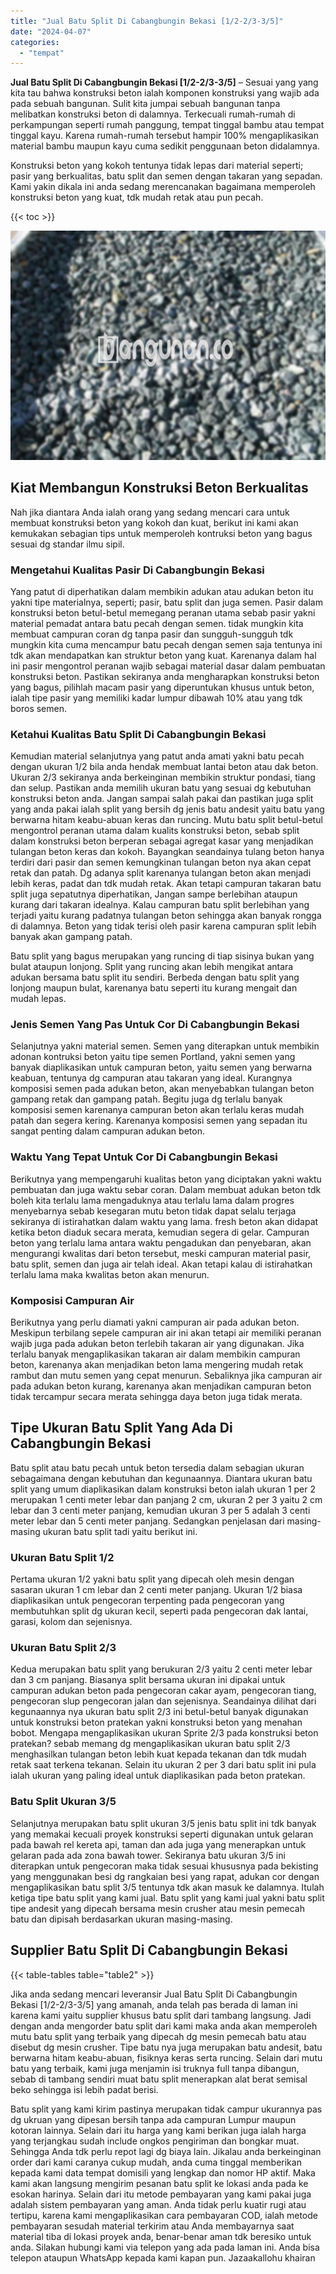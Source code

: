 ```yaml
---
title: "Jual Batu Split Di Cabangbungin Bekasi [1/2-2/3-3/5]"
date: "2024-04-07"
categories: 
  - "tempat"
---
```


**Jual Batu Split Di Cabangbungin Bekasi \[1/2-2/3-3/5\]** – Sesuai yang yang kita tau bahwa konstruksi beton ialah komponen konstruksi yang wajib ada pada sebuah bangunan. Sulit kita jumpai sebuah bangunan tanpa melibatkan konstruksi beton di dalamnya. Terkecuali rumah-rumah di perkampungan seperti rumah panggung, tempat tinggal bambu atau tempat tinggal kayu. Karena rumah-rumah tersebut hampir 100% mengaplikasikan material bambu maupun kayu cuma sedikit penggunaan beton didalamnya.

Konstruksi beton yang kokoh tentunya tidak lepas dari material seperti; pasir yang berkualitas, batu split dan semen dengan takaran yang sepadan. Kami yakin dikala ini anda sedang merencanakan bagaimana memperoleh konstruksi beton yang kuat, tdk mudah retak atau pun pecah.

{{< toc >}}

![Jual Batu Split Di Cabangbungin Bekasi [1/2-2/3-3/5]](/images/jual-batu-split-12.png)

## Kiat Membangun Konstruksi Beton Berkualitas

Nah jika diantara Anda ialah orang yang sedang mencari cara untuk membuat konstruksi beton yang kokoh dan kuat, berikut ini kami akan kemukakan sebagian tips untuk memperoleh kontruksi beton yang bagus sesuai dg standar ilmu sipil.

### Mengetahui Kualitas Pasir Di Cabangbungin Bekasi

Yang patut di diperhatikan dalam membikin adukan atau adukan beton itu yakni tipe materialnya, seperti; pasir, batu split dan juga semen. Pasir dalam konstruksi beton betul-betul memegang peranan utama sebab pasir yakni material pemadat antara batu pecah dengan semen. tidak mungkin kita membuat campuran coran dg tanpa pasir dan sungguh-sungguh tdk mungkin kita cuma mencampur batu pecah dengan semen saja tentunya ini tdk akan mendapatkan kan struktur beton yang kuat. Karenanya dalam hal ini pasir mengontrol peranan wajib sebagai material dasar dalam pembuatan konstruksi beton. Pastikan sekiranya anda mengharapkan konstruksi beton yang bagus, pilihlah macam pasir yang diperuntukan khusus untuk beton, ialah tipe pasir yang memiliki kadar lumpur dibawah 10% atau yang tdk boros semen.

### Ketahui Kualitas Batu Split Di Cabangbungin Bekasi

Kemudian material selanjutnya yang patut anda amati yakni batu pecah dengan ukuran 1/2 bila anda hendak membuat lantai beton atau dak beton. Ukuran 2/3 sekiranya anda berkeinginan membikin struktur pondasi, tiang dan selup. Pastikan anda memilih ukuran batu yang sesuai dg kebutuhan konstruksi beton anda. Jangan sampai salah pakai dan pastikan juga split yang anda pakai ialah split yang bersih dg jenis batu andesit yaitu batu yang berwarna hitam keabu-abuan keras dan runcing. Mutu batu split betul-betul mengontrol peranan utama dalam kualits konstruksi beton, sebab split dalam konstruksi beton berperan sebagai agregat kasar yang menjadikan tulangan beton keras dan kokoh. Bayangkan seandainya tulang beton hanya terdiri dari pasir dan semen kemungkinan tulangan beton nya akan cepat retak dan patah. Dg adanya split karenanya tulangan beton akan menjadi lebih keras, padat dan tdk mudah retak. Akan tetapi campuran takaran batu split juga sepatutnya diperhatikan, Jangan sampe berlebihan ataupun kurang dari takaran idealnya. Kalau campuran batu split berlebihan yang terjadi yaitu kurang padatnya tulangan beton sehingga akan banyak rongga di dalamnya. Beton yang tidak terisi oleh pasir karena campuran split lebih banyak akan gampang patah.

Batu split yang bagus merupakan yang runcing di tiap sisinya bukan yang bulat ataupun lonjong. Split yang runcing akan lebih mengikat antara adukan bersama batu split itu sendiri. Berbeda dengan batu split yang lonjong maupun bulat, karenanya batu seperti itu kurang mengait dan mudah lepas.

### Jenis Semen Yang Pas Untuk Cor Di Cabangbungin Bekasi

Selanjutnya yakni material semen. Semen yang diterapkan untuk membikin adonan kontruksi beton yaitu tipe semen Portland, yakni semen yang banyak diaplikasikan untuk campuran beton, yaitu semen yang berwarna keabuan, tentunya dg campuran atau takaran yang ideal. Kurangnya komposisi semen pada adukan beton, akan menyebabkan tulangan beton gampang retak dan gampang patah. Begitu juga dg terlalu banyak komposisi semen karenanya campuran beton akan terlalu keras mudah patah dan segera kering. Karenanya komposisi semen yang sepadan itu sangat penting dalam campuran adukan beton.

### Waktu Yang Tepat Untuk Cor Di Cabangbungin Bekasi

Berikutnya yang mempengaruhi kualitas beton yang diciptakan yakni waktu pembuatan dan juga waktu sebar coran. Dalam membuat adukan beton tdk boleh kita terlalu lama mengaduknya atau terlalu lama dalam progres menyebarnya sebab kesegaran mutu beton tidak dapat selalu terjaga sekiranya di istirahatkan dalam waktu yang lama. fresh beton akan didapat ketika beton diaduk secara merata, kemudian segera di gelar. Campuran beton yang terlalu lama antara waktu pengadukan dan penyebaran, akan mengurangi kwalitas dari beton tersebut, meski campuran material pasir, batu split, semen dan juga air telah ideal. Akan tetapi kalau di istirahatkan terlalu lama maka kwalitas beton akan menurun.

### Komposisi Campuran Air

Berikutnya yang perlu diamati yakni campuran air pada adukan beton. Meskipun terbilang sepele campuran air ini akan tetapi air memiliki peranan wajib juga pada adukan beton terlebih takaran air yang digunakan. Jika terlalu banyak mengaplikasikan takaran air dalam membikin campuran beton, karenanya akan menjadikan beton lama mengering mudah retak rambut dan mutu semen yang cepat menurun. Sebaliknya jika campuran air pada adukan beton kurang, karenanya akan menjadikan campuran beton tidak tercampur secara merata sehingga daya beton juga tidak merata.

## Tipe Ukuran Batu Split Yang Ada Di Cabangbungin Bekasi

Batu split atau batu pecah untuk beton tersedia dalam sebagian ukuran sebagaimana dengan kebutuhan dan kegunaannya. Diantara ukuran batu split yang umum diaplikasikan dalam konstruksi beton ialah ukuran 1 per 2 merupakan 1 centi meter lebar dan panjang 2 cm, ukuran 2 per 3 yaitu 2 cm lebar dan 3 centi meter panjang, kemudian ukuran 3 per 5 adalah 3 centi meter lebar dan 5 centi meter panjang. Sedangkan penjelasan dari masing-masing ukuran batu split tadi yaitu berikut ini.

### Ukuran Batu Split 1/2

Pertama ukuran 1/2 yakni batu split yang dipecah oleh mesin dengan sasaran ukuran 1 cm lebar dan 2 centi meter panjang. Ukuran 1/2 biasa diaplikasikan untuk pengecoran terpenting pada pengecoran yang membutuhkan split dg ukuran kecil, seperti pada pengecoran dak lantai, garasi, kolom dan sejenisnya.

### Ukuran Batu Split 2/3

Kedua merupakan batu split yang berukuran 2/3 yaitu 2 centi meter lebar dan 3 cm panjang. Biasanya split bersama ukuran ini dipakai untuk campuran adukan beton pada pengecoran cakar ayam, pengecoran tiang, pengecoran slup pengecoran jalan dan sejenisnya. Seandainya dilihat dari kegunaannya nya ukuran batu split 2/3 ini betul-betul banyak digunakan untuk konstruksi beton pratekan yakni konstruksi beton yang menahan bobot. Mengapa mengaplikasikan ukuran Sprite 2/3 pada konstruksi beton pratekan? sebab memang dg mengaplikasikan ukuran batu split 2/3 menghasilkan tulangan beton lebih kuat kepada tekanan dan tdk mudah retak saat terkena tekanan. Selain itu ukuran 2 per 3 dari batu split ini pula ialah ukuran yang paling ideal untuk diaplikasikan pada beton pratekan.

### Batu Split Ukuran 3/5

Selanjutnya merupakan batu split ukuran 3/5 jenis batu split ini tdk banyak yang memakai kecuali proyek konstruksi seperti digunakan untuk gelaran pada bawah rel kereta api, taman dan ada juga yang menerapkan untuk gelaran pada ada zona bawah tower. Sekiranya batu ukuran 3/5 ini diterapkan untuk pengecoran maka tidak sesuai khususnya pada bekisting yang menggunakan besi dg rangkaian besi yang rapat, adukan cor dengan mengaplikasikan batu split 3/5 tentunya tdk akan masuk ke dalamnya. Itulah ketiga tipe batu split yang kami jual. Batu split yang kami jual yakni batu split tipe andesit yang dipecah bersama mesin crusher atau mesin pemecah batu dan dipisah berdasarkan ukuran masing-masing.

## Supplier Batu Split Di Cabangbungin Bekasi

{{< table-tables table="table2" >}}

Jika anda sedang mencari leveransir Jual Batu Split Di Cabangbungin Bekasi \[1/2-2/3-3/5\] yang amanah, anda telah pas berada di laman ini karena kami yaitu supplier khusus batu split dari tambang langsung. Jadi dengan anda mengorder batu split dari kami maka anda akan memperoleh mutu batu split yang terbaik yang dipecah dg mesin pemecah batu atau disebut dg mesin crusher. Tipe batu nya juga merupakan batu andesit, batu berwarna hitam keabu-abuan, fisiknya keras serta runcing. Selain dari mutu batu yang terbaik, kami juga menjamin isi truknya full tanpa dibangun, sebab di tambang sendiri muat batu split menerapkan alat berat semisal beko sehingga isi lebih padat berisi.

Batu split yang kami kirim pastinya merupakan tidak campur ukurannya pas dg ukruan yang dipesan bersih tanpa ada campuran Lumpur maupun kotoran lainnya. Selain dari itu harga yang kami berikan juga ialah harga yang terjangkau sudah include ongkos pengiriman dan bongkar muat. Sehingga Anda tdk perlu repot lagi dg biaya lain. Jikalau anda berkeinginan order dari kami caranya cukup mudah, anda cuma tinggal memberikan kepada kami data tempat domisili yang lengkap dan nomor HP aktif. Maka kami akan langsung mengirim pesanan batu split ke lokasi anda pada ke esokan harinya. Selain dari itu metode pembayaran yang kami pakai juga adalah sistem pembayaran yang aman. Anda tidak perlu kuatir rugi atau tertipu, karena kami mengaplikasikan cara pembayaran COD, ialah metode pembayaran sesudah material terkirim atau Anda membayarnya saat material tiba di lokasi proyek anda, benar-benar aman tdk beresiko untuk anda. Silakan hubungi kami via telepon yang ada pada laman ini. Anda bisa telepon ataupun WhatsApp kepada kami kapan pun. Jazaakallohu khairan
